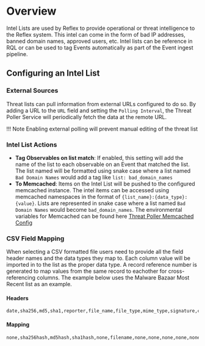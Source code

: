 # Overview

Intel Lists are used by Reflex to provide operational or threat intelligence to the Reflex system.  This intel can come in the form of bad IP addresses, banned domain names, approved users, etc.  Intel lists can be reference in RQL or can be used to tag Events automatically as part of the Event ingest pipeline.

## Configuring an Intel List

### External Sources 

Threat lists can pull information from external URLs configured to do so.  By adding a URL to the `URL` field and setting the `Polling Interval`, the Threat Poller Service will periodically fetch the data at the remote URL.

!!! Note
    Enabling external polling will prevent manual editing of the threat list

### Intel List Actions

- **Tag Observables on list match**: If enabled, this setting will add the name of the list to each observable on an Event that matched the list.  The list named will be formatted using snake case where a list named `Bad Domain Names` would add a tag like `list: bad_domain_names`
- **To Memcached**: Items on the Intel List will be pushed to the configured memcached instance.  The intel items can be accessed using memcached namespaces in the format of `{list_name}:{data_type}:{value}`.  Lists are represented in snake case where a list named `Bad Domain Names` would become `bad_domain_names`.  The environmental variables for Memcached can be found here [Threat Poller Memcached Config](../system/environment-variables#threat-poller-memcached-config)

### CSV Field Mapping
When selecting a CSV formatted file users need to provide all the field header names and the data types they map to.  Each column value will be imported in to the list as the proper data type.  A record reference number is generated to map values from the same record to eachother for cross-referencing columns.  The example below uses the Malware Bazaar Most Recent list as an example. 

#### Headers

```
date,sha256,md5,sha1,reporter,file_name,file_type,mime_type,signature,clamav,vtpercent,imphash,ssdeep,tlsh
```

#### Mapping

```
none,sha256hash,md5hash,sha1hash,none,filename,none,none,none,none,none,imphash,none,none
```